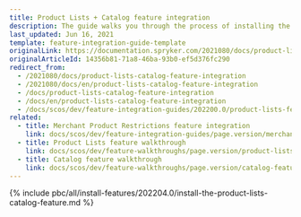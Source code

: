 ```yaml
---
title: Product Lists + Catalog feature integration
description: The guide walks you through the process of installing the Product Lists as a catalog  feature in the project.
last_updated: Jun 16, 2021
template: feature-integration-guide-template
originalLink: https://documentation.spryker.com/2021080/docs/product-lists-catalog-feature-integration
originalArticleId: 14356b81-71a8-46ba-93b0-ef5d376fc290
redirect_from:
  - /2021080/docs/product-lists-catalog-feature-integration
  - /2021080/docs/en/product-lists-catalog-feature-integration
  - /docs/product-lists-catalog-feature-integration
  - /docs/en/product-lists-catalog-feature-integration
  - /docs/scos/dev/feature-integration-guides/202200.0/product-lists-feature-integration.html
related:
  - title: Merchant Product Restrictions feature integration
    link: docs/scos/dev/feature-integration-guides/page.version/merchant-product-restrictions-feature-integration.html
  - title: Product Lists feature walkthrough
    link: docs/scos/dev/feature-walkthroughs/page.version/product-lists-feature-walkthrough.html
  - title: Catalog feature walkthrough
    link: docs/scos/dev/feature-walkthroughs/page.version/catalog-feature-walkthrough.html
---
```


{% include pbc/all/install-features/202204.0/install-the-product-lists-catalog-feature.md %} <!-- To edit, see /_includes/pbc/all/install-features/202204.0/install-the-product-lists-catalog-feature.md -->
